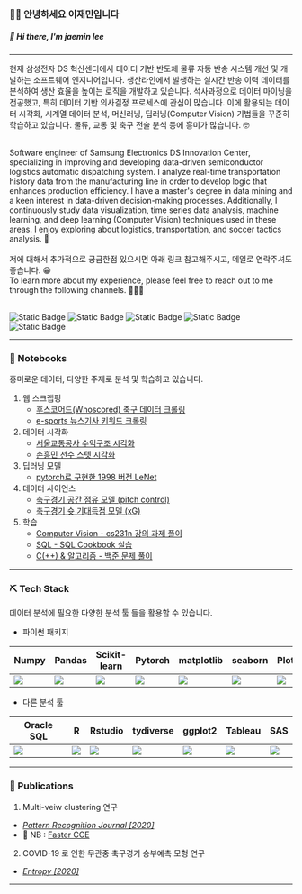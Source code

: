 ###  🙇‍♂️ 안녕하세요 이재민입니다 
#####  👋 Hi there, I'm jaemin lee
---

현재 삼성전자 DS 혁신센터에서 데이터 기반 반도체 물류 자동 반송 시스템 개선 및 개발하는 소프트웨어 엔지니어입니다.
생산라인에서 발생하는 실시간 반송 이력 데이터를 분석하여 생산 효율을 높이는 로직을 개발하고 있습니다.
석사과정으로 데이터 마이닝을 전공했고, 특히 데이터 기반 의사결정 프로세스에 관심이 많습니다. 
이에 활용되는 데이터 시각화, 시계열 데이터 분석, 머신러닝, 딥러닝(Computer Vision) 기법들을 꾸준히 학습하고 있습니다. 
물류, 교통 및 축구 전술 분석 등에 흥미가 많습니다. 🤓 

<br>
Software engineer of Samsung Electronics DS Innovation Center, specializing in improving and developing data-driven semiconductor logistics automatic dispatching system. I analyze real-time transportation history data from the manufacturing line in order to develop logic that enhances production efficiency. I have a master's degree in data mining and a keen interest in data-driven decision-making processes. Additionally, I continuously study data visualization, time series data analysis, machine learning, and deep learning (Computer Vision) techniques used in these areas. I enjoy exploring about logistics, transportation, and soccer tactics analysis. 🥸
<br>
<br>
저에 대해서 추가적으로 궁금한점 있으시면 아래 링크 참고해주시고, 메일로 연락주셔도 좋습니다. 😁   

<br>
To learn more about my experience, please feel free to reach out to me through the following channels. 🧑🏽‍💻

<br>
<br>

![Static Badge](https://img.shields.io/badge/JM-CV-blue?link=https%3A%2F%2Fgithub.com%2Fjmlee8939%2Fjmlee8939%2Fblob%2Fmain%2FCV%2FJaeminLee_CV_WEB.pdf)
![Static Badge](https://img.shields.io/badge/DP20-Blog-green?cacheSeconds=https%3A%2F%2Fjmlee8939.github.io%2F)
![Static Badge](https://img.shields.io/badge/Github-black?logo=GitHub&link=https%3A%2F%2Fgithub.com%2Fjmlee8939)
![Static Badge](https://img.shields.io/badge/Linked_in-blue?logo=linkedin&link=https%3A%2F%2Fwww.linkedin.com%2Fin%2Fjmlee8939)
![Static Badge](https://img.shields.io/badge/E--Mail-orange?cacheSeconds=mailto%3Ajmlee8939%40hanmail.net)

---
### 📒 Notebooks
흥미로운 데이터, 다양한 주제로 분석 및 학습하고 있습니다.

1. 웹 스크랩핑  
    - [후스코어드(Whoscored) 축구 데이터 크롤링](https://github.com/jmlee8939/whoscored_crawling)
    - [e-sports 뉴스기사 키워드 크롤링](https://github.com/jmlee8939/esports_news_crawling)
2. 데이터 시각화
    - [서울교통공사 수익구조 시각화](https://github.com/jmlee8939/seoul_metro_profit_analysis)
    - [손흥민 선수 스텟 시각화](https://github.com/jmlee8939/Sonny_stats_visualization)
3. 딥러닝 모델
    - [pytorch로 구현한 1998 버전 LeNet](https://github.com/jmlee8939/LeNet-5_1998_pytorch)
4.  데이터 사이언스
    - [축구경기 공간 점유 모델 (pitch control)](https://github.com/jmlee8939/Wide-Open-Space_Pitch_Control_Model)
    - [축구경기 슛 기대득점 모델 (xG)](https://github.com/jmlee8939/Expected-values-of-soccer)
5. 학습
    - [Computer Vision - cs231n 강의 과제 풀이](https://github.com/jmlee8939/cs231n-2021)
    - [SQL - SQL Cookbook 실습](https://github.com/jmlee8939/SQL_Cookcook)
    - [C(++) & 알고리즘 - 백준 문제 풀이]()


---

### ⛏️ Tech Stack
데이터 분석에 필요한 다양한 분석 툴 들을 활용할 수 있습니다.
- 파이썬 패키지

| Numpy | Pandas | Scikit-learn | Pytorch | matplotlib | seaborn | Plotly | Beautifulsoup |
|---|---|---|---|---|---|---|---|
| <img src="https://github.com/jmlee8939/jmlee8939/assets/58785929/e824b567-7e7f-4789-8f7c-6e9167e88d11"> | <img src="https://github.com/jmlee8939/jmlee8939/assets/58785929/be5eec6f-fcab-421e-a200-84d1b3d2bb3a"> | <img src="https://github.com/jmlee8939/jmlee8939/assets/58785929/7ee3e1ab-7c33-4338-829c-f221ebbf7944"> | <img src="https://github.com/jmlee8939/jmlee8939/assets/58785929/a53d7d28-593e-4356-81b1-5cac090a0771">| <img src="https://github.com/jmlee8939/jmlee8939/assets/58785929/73c8247f-9b2b-4cd1-ab3f-2a573653a184"> | <img src="https://github.com/jmlee8939/jmlee8939/assets/58785929/ab308bc8-f6e6-4a5f-bb4f-001feb244f20"> | <img src="https://github.com/jmlee8939/jmlee8939/assets/58785929/8702c2b5-809b-4262-bdf5-eaabd1a0ca28"> | <img src="https://github.com/jmlee8939/jmlee8939/assets/58785929/6a599815-0acf-48ad-b0bb-ea7f252d52fb"> |  

- 다른 분석 툴

| Oracle SQL | R | Rstudio | tydiverse | ggplot2 | Tableau | SAS |
|---|---|---|---|---|---|---|
| <img src="https://github.com/jmlee8939/jmlee8939/assets/58785929/1529a41e-248a-42ef-8ff9-4b2e72916ec4"> | <img src="https://github.com/jmlee8939/jmlee8939/assets/58785929/164969d0-39e1-49c7-9691-886c9f026547"> | <img src="https://github.com/jmlee8939/jmlee8939/assets/58785929/6e3998b1-3bf4-4601-a8c5-e065e26b1a3b"> | <img src="https://github.com/jmlee8939/jmlee8939/assets/58785929/cacdd530-42a7-4805-9fad-7e4167cdcb94"> | <img src="https://github.com/jmlee8939/jmlee8939/assets/58785929/adb87a22-3549-434a-a051-221685fa28d8"> | <img src="https://github.com/jmlee8939/jmlee8939/assets/58785929/2d15d6ad-aeaa-42be-9141-a97df3118120"> | <img src="https://github.com/jmlee8939/jmlee8939/assets/58785929/30eacdec-1dc1-445a-90ff-57013a65b46c"> |

---


### 📝 Publications

1. Multi-veiw clustering 연구
- [*Pattern Recognition Journal [2020]*](https://www.sciencedirect.com/science/article/abs/pii/S0031320322001200?via%3Dihub)
- 📙 NB : [Faster CCE](https://github.com/jmlee8939/faster_CCE)

2. COVID-19 로 인한 무관중 축구경기 승부예측 모형 연구
- [*Entropy [2020]*](https://www.mdpi.com/1099-4300/24/3/366) 

---

<!--
**jmlee8939/jmlee8939** is a ✨ _special_ ✨ repository because its `README.md` (this file) appears on your GitHub profile.

Here are some ideas to get you started:

- 🔭 I’m currently working on ...
- 🌱 I’m currently learning ...
- 👯 I’m looking to collaborate on ...
- 🤔 I’m looking for help with ...
- 💬 Ask me about ...
- 📫 How to reach me: ...
- 😄 Pronouns: ...
- ⚡ Fun fact: ...
-->



